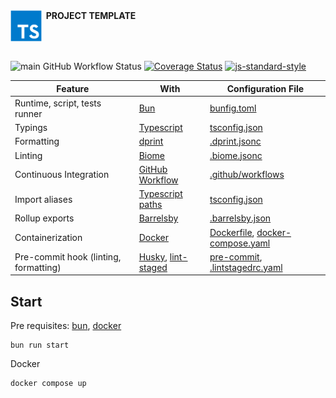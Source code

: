 <div style='display: flex'>
  <img alt='ts icon' width='50' src='https://raw.githubusercontent.com/devicons/devicon/master/icons/typescript/typescript-original.svg'/>
  <span style='font-weight: bold'>&nbsp;&nbsp<strong>PROJECT TEMPLATE</strong></span>
</div>
<br/>

![main GitHub Workflow Status](https://img.shields.io/github/actions/workflow/status/sripwoud/ts-template/main.yaml?branch=main&label=main)
[![Coverage Status](https://coveralls.io/repos/github/r1oga/ts-template/badge.svg?branch=main)](https://coveralls.io/github/r1oga/ts-template?branch=main)
[![js-standard-style](https://img.shields.io/badge/code%20style-standard-brightgreen.svg)](http://standardjs.com)

| Feature                               | With                                                                                            | Configuration File                                                                                                    |
| ------------------------------------- | ----------------------------------------------------------------------------------------------- | --------------------------------------------------------------------------------------------------------------------- |
| Runtime, script, tests runner         | [Bun](https://bun.sh)                                                                           | [bunfig.toml](./bunfig.toml)                                                                                          |
| Typings                               | [Typescript](https://www.typescriptlang.org/)                                                   | [tsconfig.json](./tsconfig.json)                                                                                      |
| Formatting                            | [dprint](https://dprint.dev/)                                                                   | [.dprint.jsonc](./.biome.json)                                                                                        |
| Linting                               | [Biome](https://biomejs.dev/)                                                                   | [.biome.jsonc](./.biome.jsonc)                                                                                        |
| Continuous Integration                | [GitHub Workflow](https://docs.github.com/en/actions/using-workflows)                           | [.github/workflows](./.github/workflows)                                                                              |
| Import aliases                        | [Typescript paths](https://www.typescriptlang.org/tsconfig#paths)                               | [tsconfig.json](https://github.com/r1oga/ts-template/blob/5d6983a6d28429b9dd256edf40bad5ee48c33d9c/tsconfig.json#L26) |
| Rollup exports                        | [Barrelsby](https://github.com/bencoveney/barrelsby)                                            | [.barrelsby.json](./.barrelsby.json)                                                                                  |
| Containerization                      | [Docker](https://www.docker.com/)                                                               | [Dockerfile](./Dockerfile), [docker-compose.yaml](./docker-compose.yaml)                                              |
| Pre-commit hook (linting, formatting) | [Husky](https://typicode.github.io/husky), [lint-staged](https://github.com/okonet/lint-staged) | [pre-commit](./.husky/pre-commit), [.lintstagedrc.yaml](./.lintstagedrc.yaml)                                         |

## Start

Pre requisites: [bun](https://bun.sh/docs/installation), [docker](https://docs.docker.com/get-docker/)

```commandline
bun run start
```

Docker

```commandline
docker compose up
```
